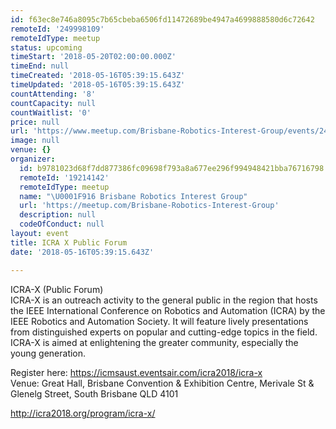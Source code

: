 ```yaml
---
id: f63ec8e746a8095c7b65cbeba6506fd11472689be4947a4699888580d6c72642
remoteId: '249998109'
remoteIdType: meetup
status: upcoming
timeStart: '2018-05-20T02:00:00.000Z'
timeEnd: null
timeCreated: '2018-05-16T05:39:15.643Z'
timeUpdated: '2018-05-16T05:39:15.643Z'
countAttending: '8'
countCapacity: null
countWaitlist: '0'
price: null
url: 'https://www.meetup.com/Brisbane-Robotics-Interest-Group/events/249998109/'
image: null
venue: {}
organizer:
  id: b9781023d68f7dd877386fc09698f793a8a677ee296f994948421bba76716798
  remoteId: '19214142'
  remoteIdType: meetup
  name: "\U0001F916 Brisbane Robotics Interest Group"
  url: 'https://meetup.com/Brisbane-Robotics-Interest-Group'
  description: null
  codeOfConduct: null
layout: event
title: ICRA X Public Forum
date: '2018-05-16T05:39:15.643Z'

---
```

<p>ICRA-X (Public Forum)<br/>ICRA-X is an outreach activity to the general public in the region that hosts the IEEE International Conference on Robotics and Automation (ICRA) by the IEEE Robotics and Automation Society. It will feature lively presentations from distinguished experts on popular and cutting-edge topics in the field. ICRA-X is aimed at enlightening the greater community, especially the young generation.</p> <p>Register here: <a href="https://icmsaust.eventsair.com/icra2018/icra-x" class="linkified">https://icmsaust.eventsair.com/icra2018/icra-x</a><br/>Venue: Great Hall, Brisbane Convention &amp; Exhibition Centre, Merivale St &amp; Glenelg Street, South Brisbane QLD 4101</p> <p><a href="http://icra2018.org/program/icra-x/" class="linkified">http://icra2018.org/program/icra-x/</a></p>
